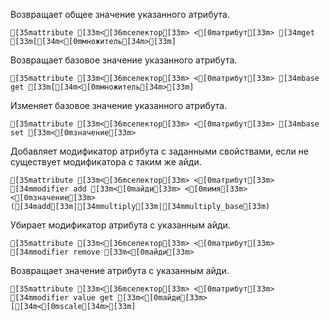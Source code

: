 Возвращает общее значение указанного атрибута.
```ansi
[35mattribute [33m<[36mселектор[33m> <[0mатрибут[33m> [34mget [33m[[34m<[0mмножитель[34m>[33m]
```
Возвращает базовое значение указанного атрибута.
```ansi
[35mattribute [33m<[36mселектор[33m> <[0mатрибут[33m> [34mbase get [33m[[34m<[0mмножитель[34m>[33m]
```
Изменяет базовое значение указанного атрибута.
```ansi
[35mattribute [33m<[36mселектор[33m> <[0mатрибут[33m> [34mbase set [33m<[0mзначение[33m>
```
Добавляет модификатор атрибута с заданными свойствами, если не существует модификатора с таким же айди.
```ansi
[35mattribute [33m<[36mселектор[33m> <[0mатрибут[33m> [34mmodifier add [33m<[0mайди[33m> <[0mимя[33m> <[0mзначение[33m> ([34madd[33m|[34mmultiply[33m|[34mmultiply_base[33m)
```
Убирает модификатор атрибута с указанным айди.
```ansi
[35mattribute [33m<[36mселектор[33m> <[0mатрибут[33m> [34mmodifier remove [33m<[0mайди[33m>
```
Возвращает значение атрибута с указанным айди.
```ansi
[35mattribute [33m<[36mселектор[33m> <[0mатрибут[33m> [34mmodifier value get [33m<[0mайди[33m> [[34m<[0mscale[34m>[33m]
```
